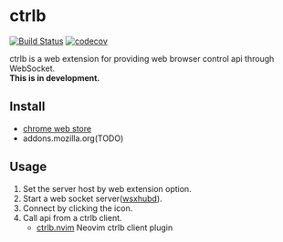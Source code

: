 # ctrlb

[![Build Status](https://travis-ci.org/notomo/ctrlb.svg?branch=master)](https://travis-ci.org/notomo/ctrlb)
[![codecov](https://codecov.io/gh/notomo/ctrlb/branch/master/graph/badge.svg)](https://codecov.io/gh/notomo/ctrlb)

ctrlb is a web extension for providing web browser control api through WebSocket.  
**This is in development.**

## Install
- [chrome web store](https://chrome.google.com/webstore/detail/ctrlb/ppeimjidflleifdpgigjikmgmidmmnoh?hl=ja&gl=JP)
- addons.mozilla.org(TODO)

## Usage
1. Set the server host by web extension option.
2. Start a web socket server([wsxhubd](https://github.com/notomo/wsxhub)).
3. Connect by clicking the icon.
4. Call api from a ctrlb client.
    - [ctrlb.nvim](https://github.com/notomo/ctrlb.nvim) Neovim ctrlb client plugin
